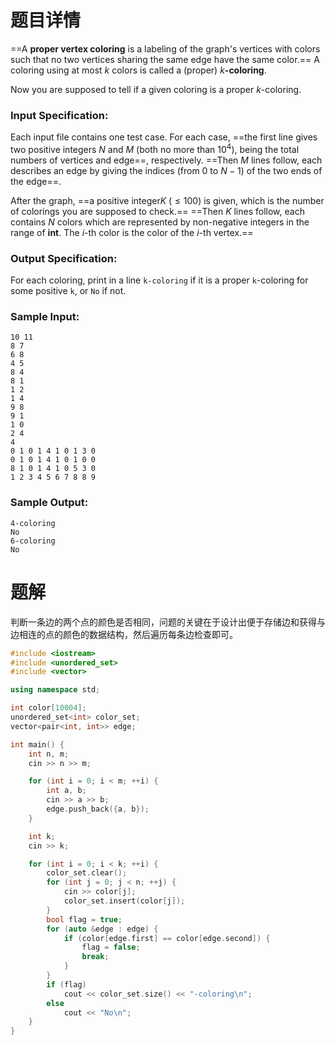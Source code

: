 # 题目详情
==A **proper vertex coloring** is a labeling of the graph's vertices with colors such that no two vertices sharing the same edge have the same color.== A coloring using at most $k$ colors is called a (proper) $k$**-coloring**.

Now you are supposed to tell if a given coloring is a proper $k$\-coloring.

### Input Specification:

Each input file contains one test case. For each case, ==the first line gives two positive integers $N$ and $M$ (both no more than $10^4$), being the total numbers of vertices and edge==, respectively. ==Then $M$ lines follow, each describes an edge by giving the indices (from 0 to $N−1$) of the two ends of the edge==.

After the graph, ==a positive integer$K$ ($≤ 100$) is given, which is the number of colorings you are supposed to check.== ==Then $K$ lines follow, each contains $N$ colors which are represented by non-negative integers in the range of **int**. The $i$\-th color is the color of the $i$\-th vertex.==

### Output Specification:

For each coloring, print in a line `k-coloring` if it is a proper `k`\-coloring for some positive `k`, or `No` if not.

### Sample Input:

    10 11
    8 7
    6 8
    4 5
    8 4
    8 1
    1 2
    1 4
    9 8
    9 1
    1 0
    2 4
    4
    0 1 0 1 4 1 0 1 3 0
    0 1 0 1 4 1 0 1 0 0
    8 1 0 1 4 1 0 5 3 0
    1 2 3 4 5 6 7 8 8 9


### Sample Output:

    4-coloring
    No
    6-coloring
    No
# 题解

判断一条边的两个点的颜色是否相同，问题的关键在于设计出便于存储边和获得与边相连的点的颜色的数据结构，然后遍历每条边检查即可。

```cpp
#include <iostream>
#include <unordered_set>
#include <vector>

using namespace std;

int color[10004];
unordered_set<int> color_set;
vector<pair<int, int>> edge;

int main() {
    int n, m;
    cin >> n >> m;

    for (int i = 0; i < m; ++i) {
        int a, b;
        cin >> a >> b;
        edge.push_back({a, b});
    }

    int k;
    cin >> k;

    for (int i = 0; i < k; ++i) {
        color_set.clear();
        for (int j = 0; j < n; ++j) {
            cin >> color[j];
            color_set.insert(color[j]);
        }
        bool flag = true;
        for (auto &edge : edge) {
            if (color[edge.first] == color[edge.second]) {
                flag = false;
                break;
            }
        }
        if (flag)
            cout << color_set.size() << "-coloring\n";
        else
            cout << "No\n";
    }
}
```

